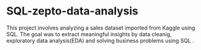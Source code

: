 # SQL-zepto-data-analysis
This project involves analyzing a sales dataset imported from Kaggle using SQL. The goal was to extract meaningful insights by data cleanig, exploratory data analysis(EDA) and solving business problems using SQL .

